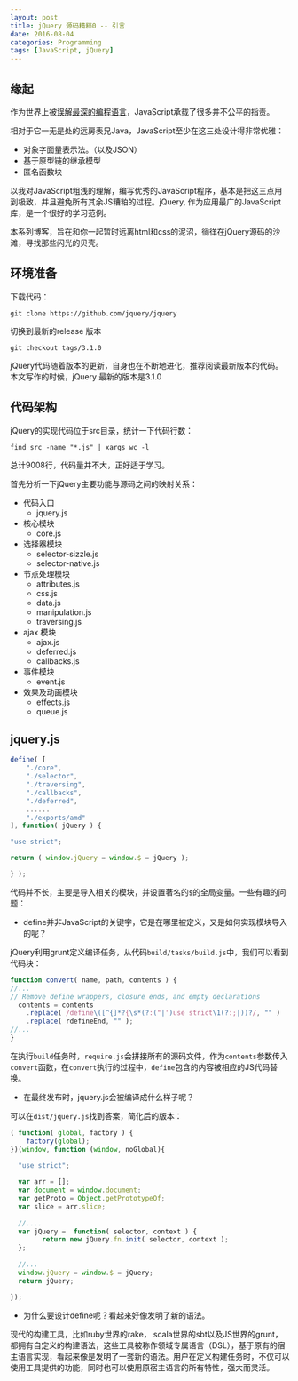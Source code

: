 ```yaml
---
layout: post
title: jQuery 源码精粹0 -- 引言
date: 2016-08-04
categories: Programming
tags: [JavaScript, jQuery]
---
```


## 缘起

作为世界上被[误解最深的编程语言](http://javascript.crockford.com/javascript.html)，JavaScript承载了很多并不公平的指责。

相对于它一无是处的远房表兄Java，JavaScript至少在这三处设计得非常优雅：

* 对象字面量表示法。（以及JSON）
* 基于原型链的继承模型
* 匿名函数块

以我对JavaScript粗浅的理解，编写优秀的JavaScript程序，基本是把这三点用到极致，并且避免所有其余JS糟粕的过程。jQuery, 作为应用最广的JavaScript库，是一个很好的学习范例。

本系列博客，旨在和你一起暂时远离html和css的泥沼，徜徉在jQuery源码的沙滩，寻找那些闪光的贝壳。

<!--more-->
## 环境准备

下载代码：

```
git clone https://github.com/jquery/jquery
```

切换到最新的release 版本

```
git checkout tags/3.1.0
```

jQuery代码随着版本的更新，自身也在不断地进化，推荐阅读最新版本的代码。本文写作的时候，jQuery 最新的版本是3.1.0


## 代码架构

jQuery的实现代码位于src目录，统计一下代码行数：

```
find src -name "*.js" | xargs wc -l
```
总计9008行，代码量并不大，正好适于学习。

首先分析一下jQuery主要功能与源码之间的映射关系：

* 代码入口
	- jquery.js
* 核心模块
	- core.js
* 选择器模块
	- selector-sizzle.js
	- selector-native.js
* 节点处理模块
	- attributes.js
	- css.js
	- data.js
	- manipulation.js
	- traversing.js
* ajax 模块
	- ajax.js
	- deferred.js
	- callbacks.js
* 事件模块
	- event.js	
* 效果及动画模块	
	- effects.js
	- queue.js
	
## jquery.js

```javascript
define( [
	"./core",
	"./selector",
	"./traversing",
	"./callbacks",
	"./deferred",
	......
	"./exports/amd"
], function( jQuery ) {

"use strict";

return ( window.jQuery = window.$ = jQuery );

} );

```

代码并不长，主要是导入相关的模块，并设置著名的`$`的全局变量。一些有趣的问题：

* define并非JavaScript的关键字，它是在哪里被定义，又是如何实现模块导入的呢？

jQuery利用grunt定义编译任务，从代码`build/tasks/build.js`中，我们可以看到代码块：

```javascript
function convert( name, path, contents ) {
//...
// Remove define wrappers, closure ends, and empty declarations
  contents = contents
	.replace( /define\([^{]*?{\s*(?:("|')use strict\1(?:;|))?/, "" )
	.replace( rdefineEnd, "" );
//...
}
```

在执行`build`任务时，`require.js`会拼接所有的源码文件，作为`contents`参数传入`convert`函数，在`convert`执行的过程中，`define`包含的内容被相应的JS代码替换。


* 在最终发布时，jquery.js会被编译成什么样子呢？

可以在`dist/jquery.js`找到答案，简化后的版本：

```javascript
( function( global, factory ) {
    factory(global);
})(window, function (window, noGlobal){
  
  "use strict";

  var arr = [];
  var document = window.document;
  var getProto = Object.getPrototypeOf;
  var slice = arr.slice;
  
  //....
  var jQuery =  function( selector, context ) {
		return new jQuery.fn.init( selector, context );
  };
  
  //...
  window.jQuery = window.$ = jQuery;
  return jQuery;

});
```

* 为什么要设计define呢？看起来好像发明了新的语法。

现代的构建工具，比如ruby世界的rake， scala世界的sbt以及JS世界的grunt，都拥有自定义的构建语法，这些工具被称作领域专属语言（DSL），基于原有的宿主语言实现，看起来像是发明了一套新的语法。用户在定义构建任务时，不仅可以使用工具提供的功能，同时也可以使用原宿主语言的所有特性，强大而灵活。



